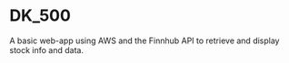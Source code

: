 # DK_500
A basic web-app using AWS and the Finnhub API to retrieve and display stock info and data. 